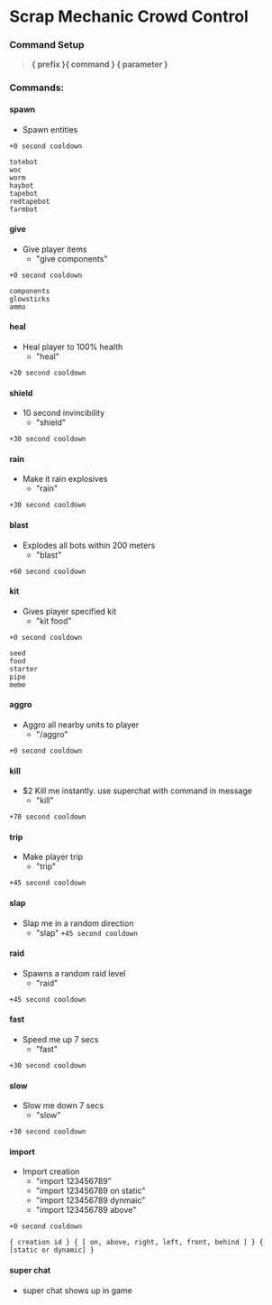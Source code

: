 # Scrap Mechanic Crowd Control

### Command Setup
> **{ prefix }{ command }  { parameter }**

### Commands:
        
#### spawn
- Spawn entities

```+0 second cooldown```
```
totebot         
woc          
worm        
haybot        
tapebot        
redtapebot        
farmbot
```           
#### give
- Give player items
  - "give components"

```+0 second cooldown```
```
components
glowsticks
ammo
```   
#### heal
- Heal player to 100% health
  - "heal"

```+20 second cooldown```
#### shield
- 10 second invincibility
  - "shield"

```+30 second cooldown```
#### rain
- Make it rain explosives
  - "rain"

```+30 second cooldown```
#### blast
- Explodes all bots within 200 meters
  - "blast"

```+60 second cooldown```
#### kit
- Gives player specified kit
  - "kit food"

```+0 second cooldown```
```
seed        
food       
starter      
pipe     
meme
```            
#### aggro
- Aggro all nearby units to player
  - "/aggro"

```+0 second cooldown```
#### kill
- $2 Kill me instantly. use superchat with command in message
  - "kill"

```+70 second cooldown```
#### trip
- Make player trip
  - "trip" 

```+45 second cooldown```
#### slap
- Slap me in a random direction
  - "slap" 
```+45 second cooldown```
#### raid
- Spawns a random raid level
  - "raid"

```+45 second cooldown```
#### fast
- Speed me up 7 secs
  - "fast"

```+30 second cooldown```
#### slow
- Slow me down 7 secs
  - "slow"

```+30 second cooldown```
#### import
- Import creation
  - "import 123456789"
  - "import 123456789 on static"
  - "import 123456789 dynmaic"
  - "import 123456789 above"

```+0 second cooldown```
```
{ creation id } { [ on, above, right, left, front, behind ] } { [static or dynamic] }
```
#### super chat
- super chat shows up in game
